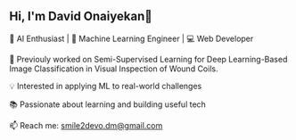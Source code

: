 ## Hi, I'm David Onaiyekan👋


🚀 AI Enthusiast | 🧠 Machine Learning Engineer | 💻 Web Developer

🔬 Previouly worked on Semi-Supervised Learning for Deep Learning-Based Image Classification in Visual Inspection of Wound Coils. 

💡 Interested in applying ML to real-world challenges  

📚 Passionate about learning and building useful tech  

📫 Reach me: [smile2devo.dm@gmail.com](mailto:smile2devo.dm@gmail.com) 

<!--
**devo002/devo002** is a ✨ _special_ ✨ repository because its `README.md` (this file) appears on your GitHub profile.

Here are some ideas to get you started:

- 🔭 I’m currently working on ...
- 🌱 I’m currently learning ...
- 👯 I’m looking to collaborate on ...
- 🤔 I’m looking for help with ...
- 💬 Ask me about ...
- 📫 How to reach me: ...
- 😄 Pronouns: ...
- ⚡ Fun fact: ...
-->
